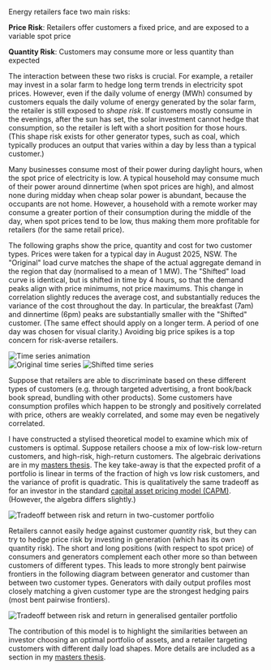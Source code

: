 Energy retailers face two main risks:

**Price Risk**: Retailers offer customers a fixed price, and are exposed to a variable spot price

**Quantity Risk**: Customers may consume more or less quantity than expected

The interaction between these two risks is crucial.
For example, a retailer may invest in a solar farm to hedge long term trends in electricity spot prices. 
However, even if the daily volume of energy (MWh) consumed by customers equals the daily volume of energy generated by the solar farm, the retailer is still exposed to _shape risk_. 
If customers mostly consume in the evenings, after the sun has set, the solar investment cannot hedge that consumption, so the retailer is left with a short position for those hours.
(This shape risk exists for other generator types, such as coal, which typically produces an output that varies within a day by less than a typical customer.)

Many businesses consume most of their power during daylight hours, when the spot price of electricity is low. 
A typical household may consume much of their power around dinnertime (when spot prices are high), and almost none during midday when cheap solar power is abundant, because the occupants are not home.
However, a household with a remote worker may consume a greater portion of their consumption during the middle of the day, when spot prices tend to be low, thus making them more profitable for retailers (for the same retail price).

The following graphs show the price, quantity and cost for two customer types.
Prices were taken for a typical day in August 2025, NSW.
The "Original" load curve matches the shape of the actual aggregate demand in the region that day (normalised to a mean of 1 MW).
The "Shifted" load curve is identical, but is shifted in time by 4 hours, so that the demand peaks align with price minimums, not price maximums.
This change in correlation slightly reduces the average cost, and substantially reduces the variance of the cost throughout the day.
In particular, the breakfast (7am) and dinnertime (6pm) peaks are substantially smaller with the "Shifted" customer.
(The same effect should apply on a longer term. A period of one day was chosen for visual clarity.)
Avoiding big price spikes is a top concern for risk-averse retailers.

<img id="fallback-gif" src="images/timeseries/both.gif" alt="Time series animation">

<div id="diagram-container">

<img class="diagram" src="images/timeseries/original.svg" alt="Original time series">
<img class="diagram" src="images/timeseries/shifted.svg" alt="Shifted time series">

</div>


Suppose that retailers are able to discriminate based on these different types of customers (e.g. through targeted advertising, a front book/back book spread, bundling with other products). 
Some customers have consumption profiles which happen to be strongly and positively correlated with price, others are weakly correlated, and some may even be negatively correlated.

I have constructed a stylised theoretical model to examine which mix of customers is optimal.
Suppose retailers choose a mix of low-risk low-return customers, and high-risk, high-return customers.
The algebraic derivations are in my [masters thesis](../masters-thesis).
The key take-away is that the expected profit of a portfolio is linear in terms of the fraction of high vs low risk customers, and the variance of profit is quadratic.
This is qualitatively the same tradeoff as for an investor in the standard [capital asset pricing model (CAPM)](https://en.wikipedia.org/wiki/Capital_asset_pricing_model).
(However, the algebra differs slightly.)

![Tradeoff between risk and return in two-customer portfolio](images/simple.svg)

Retailers cannot easily hedge against customer _quantity_ risk, but they can try to hedge price risk by investing in generation (which has its own quantity risk).
The short and long positions (with respect to spot price) of consumers and generators complement each other more so than between customers of different types. This leads to more strongly bent pairwise frontiers in the following diagram between generator and customer than between two customer types.
Generators with daily output profiles most closely matching a given customer type are the strongest hedging pairs (most bent pairwise frontiers).

![Tradeoff between risk and return in generalised gentailer portfolio](images/complex.svg)

The contribution of this model is to highlight the similarities between an investor choosing an optimal portfolio of assets, and a retailer targeting customers with different daily load shapes.
More details are included as a section in my [masters thesis](../masters-thesis).

